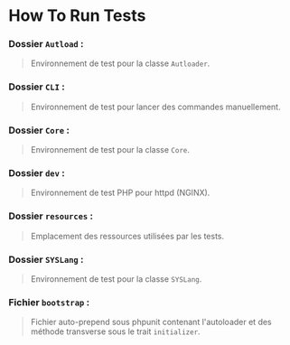 # How To Run Tests

### Dossier ``Autload`` :

> Environnement de test pour la classe ``Autloader``.

### Dossier ``CLI`` :

> Environnement de test pour lancer des commandes manuellement.

### Dossier ``Core`` :

> Environnement de test pour la classe ``Core``.

### Dossier ``dev`` :

> Environnement de test PHP pour httpd (NGINX).

### Dossier ``resources`` :

> Emplacement des ressources utilisées par les tests.

### Dossier ``SYSLang`` :

> Environnement de test pour la classe ``SYSLang``.

### Fichier ``bootstrap`` :

> Fichier auto-prepend sous phpunit contenant l'autoloader et des méthode transverse
sous le trait ``initializer``.
